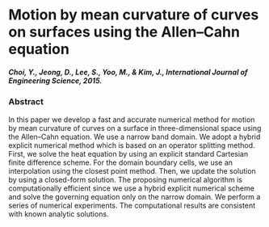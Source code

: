# Motion by mean curvature of curves on surfaces using the Allen–Cahn equation

##### Choi, Y., Jeong, D., Lee, S., Yoo, M., & Kim, J., International Journal of Engineering Science, 2015.

### Abstract
In this paper we develop a fast and accurate numerical method for motion by mean curvature of curves on a surface in three-dimensional space using the Allen–Cahn equation. We use a narrow band domain. We adopt a hybrid explicit numerical method which is based on an operator splitting method. First, we solve the heat equation by using an explicit standard Cartesian finite difference scheme. For the domain boundary cells, we use an interpolation using the closest point method. Then, we update the solution by using a closed-form solution. The proposing numerical algorithm is computationally efficient since we use a hybrid explicit numerical scheme and solve the governing equation only on the narrow domain. We perform a series of numerical experiments. The computational results are consistent with known analytic solutions.